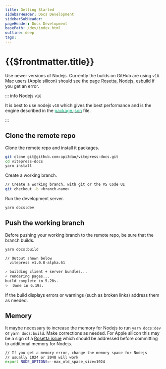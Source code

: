 ```yaml
---
title: Getting Started
sidebarHeader: Docs Development
sidebarSubHeader:
pageHeader: Docs Development
basePath: /dev/index.html
outline: deep
tags:
---
```


<PageHeader/>

# {{$frontmatter.title}}

Use newer versions of Nodejs. Currently the builds on GitHub are using `v18`.
Mac users (Apple silicon) should see the page
[Rosetta, Nodejs, esbuild](/dev/rosetta.md) if you get an error.

::: info Nodejs `v18`

It is best to use nodejs `v18` which gives the best performance and is the
engine described in the
[<span style="color:rgb(16, 185, 129);">package.json<ExternalLinkImage/></span>](https://github.com/api3dao/vitepress-docs/blob/main/package.json)
file.

:::

## Clone the remote repo

Clone the remote repo and install it packages.

```sh
git clone git@github.com:api3dao/vitepress-docs.git
cd vitepress-docs
yarn install
```

Create a working branch.

```sh
// Create a working branch, with git or the VS Code UI
git checkout -b <branch-name>
```

Run the development server.

```sh
yarn docs:dev
```

## Push the working branch

Before pushing your working branch to the remote repo, be sure that the branch
builds.

```sh
yarn docs:build

// Output shown below
  vitepress v1.0.0-alpha.61

✓ building client + server bundles...
✓ rendering pages...
build complete in 5.20s.
✨  Done in 6.19s.
```

If the build displays errors or warnings (such as broken links) address them as
needed.

## Memory

It maybe necessary to increase the memory for Nodejs to run `yarn docs:dev` or
`yarn docs:build`. Make corrections as needed. For Apple silicon this may be a
sign of a [Rosetta issue](/dev/rosetta.md) which should be addressed before
committing to additional memory for Nodejs.

```sh
// If you get a memory error, change the memory space for Nodejs
// usually 1024 or 2048 will work
export NODE_OPTIONS=--max_old_space_size=1024
```
